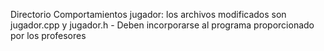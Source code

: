 Directorio Comportamientos jugador: los archivos modificados son jugador.cpp y jugador.h - Deben incorporarse al programa proporcionado por los profesores

